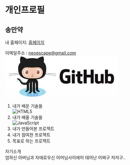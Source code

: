개인프로필  
==============
송만약
-----------------------
내 홈페이지: [홈페이지][homepage]

[homepage]: http://4wesome.com "Go 내 홈페이지"

이메일주소 : <neoescape@gmail.com>
<BR />
![IMAGE](gh.jpg)

1. 내가 배운 기술들<br />
![HTML5](https://img.shields.io/badge/html5-%23E34F26.svg?style=for-the-badge&logo=html5&logoColor=white)
2. 내가 배울 기술들 <br />
![JavaScript](https://img.shields.io/badge/javascript-%23323330.svg?style=for-the-badge&logo=javascript&logoColor=%23F7DF1E)
3. 내가 만들어본 프로젝트
4. 내가 참여한 프로젝트
5. 목표로 하는 프로젝트

자기소개<BR />
엄하신 아버님과 자애로우신 어머님사이에어 태어난 어쩌구 저저구..
